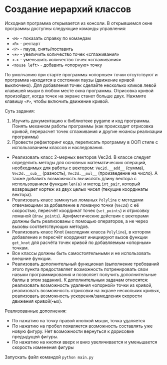 # Создание иерархий классов
Исходная программа открывается из консоли.
В открывшемся окне программы доступны следующие команды управления:

- `<H>`  - показать справку по командам
- `<R>`  - рестарт
- `<P>`  - пауза, снять/поставить
- `<+>`  - увеличить количество точек «сглаживания»
- `<->`  - уменьшить количество точек «сглаживания»
- `<mouse left>`  - добавить «опорную» точку
  
По умолчанию при старте программы «опорные» точки отсутствуют и программа находится в состоянии паузы (движение кривой выключено). Для добавления точек сделайте несколько кликов левой клавишей мыши в любом месте окна программы. Отрисовка кривой произойдет, когда точек на экране станет больше двух. Нажмите клавишу `<P>`, чтобы включить движение кривой.

Суть задания:
1. Изучить документацию к библиотеке pygame и код программы. Понять механизм работы программы (как происходит отрисовка кривой, перерасчет точек сглаживания и другие нюансы реализации программы)
2. Провести рефакторинг кода, переписать программу в ООП стиле с использованием классов и наследования.

+ Реализовать класс 2-мерных векторов Vec2d. В классе следует определить методы для основных математических операций, необходимых для работы с вектором: `Vec2d.__add__` (сумма), `Vec2d.__sub__` (разность), `Vec2d.__mul__` (произведение на число). А также добавить возможность вычислять длину вектора с использованием функции `len(a)` и метод `int_pair`, который возвращает кортеж из двух целых чисел (текущие координаты вектора).
+ Реализовать класс замкнутых ломаных `Polyline` с методами отвечающими за добавление в ломаную точки (`Vec2d`) c её скоростью, пересчёт координат точек (`set_points`) и отрисовку ломаной (`draw_points`). Арифметические действия с векторами должны быть реализованы с помощью операторов, а не через вызовы соответствующих методов.
+ Реализовать класс Knot (наследник класса `Polyline`), в котором добавление и пересчёт координат инициируют вызов функции `get_knot` для расчёта точек кривой по добавляемым «опорным» точкам.
+ Все классы должны быть самостоятельными и не использовать внешние функции.
+ Реализовать дополнительный функционал (выполнение требований этого пункта предоставляет возможность потренировать свои навыки программирования и позволяет получить дополнительные баллы в этом задании). К дополнительным задачам относятся: реализовать возможность удаления «опорной» точки из кривой, реализовать возможность отрисовки на экране нескольких кривых, реализовать возможность ускорения/замедления скорости движения кривой(-ых).

Реализованные дополнения:
+ По нажатию на точку правой кнопкой мыши, точка удаляется
+ По нажатию на пробел появляется возможность составлять уже новую фигуру. Нет возможности вернуться к дорисовке предыдущей фигуры.
+ По нажатию на кнопки вверх и вниз увеличивается и уменьшается скорость изменения фигуры

Запускать файл командой `python main.py`
